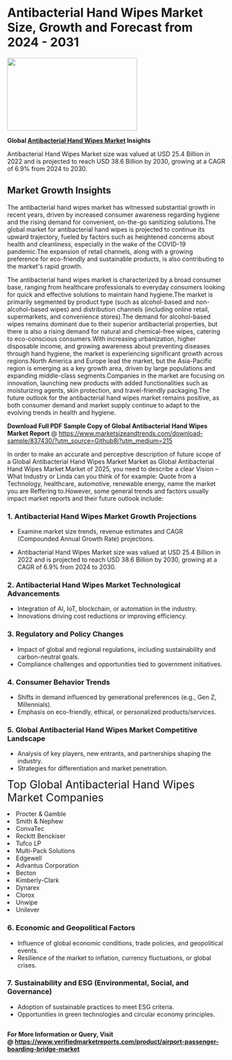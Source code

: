 <H1>Antibacterial Hand Wipes Market Size, Growth and Forecast from 2024 - 2031</H1><img class="aligncenter size-medium wp-image-584254" src="https://thirdeyenews.in/wp-content/uploads/2024/09/Global-Market-Research-300x168.jpeg" alt="" width="300" height="168" /><p><strong>Global&nbsp;<a href="https://www.marketsizeandtrends.com/download-sample/837430/?utm_source=Github8j?utm_medium=215">Antibacterial Hand Wipes Market</a> Insights</strong></p><p>Antibacterial Hand Wipes Market size was valued at USD 25.4 Billion in 2022 and is projected to reach USD 38.6 Billion by 2030, growing at a CAGR of 6.9% from 2024 to 2030.</p><p><h2>Market Growth Insights</h2> <p>The antibacterial hand wipes market has witnessed substantial growth in recent years, driven by increased consumer awareness regarding hygiene and the rising demand for convenient, on-the-go sanitizing solutions.The global market for antibacterial hand wipes is projected to continue its upward trajectory, fueled by factors such as heightened concerns about health and cleanliness, especially in the wake of the COVID-19 pandemic.The expansion of retail channels, along with a growing preference for eco-friendly and sustainable products, is also contributing to the market's rapid growth.</p> <p>The antibacterial hand wipes market is characterized by a broad consumer base, ranging from healthcare professionals to everyday consumers looking for quick and effective solutions to maintain hand hygiene.The market is primarily segmented by product type (such as alcohol-based and non-alcohol-based wipes) and distribution channels (including online retail, supermarkets, and convenience stores).The demand for alcohol-based wipes remains dominant due to their superior antibacterial properties, but there is also a rising demand for natural and chemical-free wipes, catering to eco-conscious consumers.With increasing urbanization, higher disposable income, and growing awareness about preventing diseases through hand hygiene, the market is experiencing significant growth across regions.North America and Europe lead the market, but the Asia-Pacific region is emerging as a key growth area, driven by large populations and expanding middle-class segments.Companies in the market are focusing on innovation, launching new products with added functionalities such as moisturizing agents, skin protection, and travel-friendly packaging.The future outlook for the antibacterial hand wipes market remains positive, as both consumer demand and market supply continue to adapt to the evolving trends in health and hygiene.<p><span class=""><strong>Download Full PDF Sample Copy of Global Antibacterial Hand Wipes Market Report</strong> @ <a href="https://www.marketsizeandtrends.com/download-sample/837430/?utm_source=Github8j?utm_medium=215" target="_blank">https://www.marketsizeandtrends.com/download-sample/837430/?utm_source=Github8j?utm_medium=215</a></span></p><p>In order to make an accurate and perceptive description of future scope of a Global&nbsp;Antibacterial Hand Wipes Market Market as Global&nbsp;Antibacterial Hand Wipes Market Market of 2025, you need to describe a clear Vision &ndash; What Industry or Linda can you think of for example: Quote from a Technology, healthcare, automotive, renewable energy, name the market you are Reffering to.However, some general trends and factors usually impact market reports and their future outlook include:</p><h3>1.&nbsp;<strong>Antibacterial Hand Wipes Market Growth Projections</strong></h3><ul><li>Examine market size trends, revenue estimates and CAGR (Compounded Annual Growth Rate) projections.</li><li><p>Antibacterial Hand Wipes Market size was valued at USD 25.4 Billion in 2022 and is projected to reach USD 38.6 Billion by 2030, growing at a CAGR of 6.9% from 2024 to 2030.</p></li></ul><h3>2.&nbsp;<strong>Antibacterial Hand Wipes Market Technological Advancements</strong></h3><ul><li>Integration of AI, IoT, blockchain, or automation in the industry.</li><li>Innovations driving cost reductions or improving efficiency.</li></ul><h3>3.&nbsp;<strong>Regulatory and Policy Changes</strong></h3><ul><li>Impact of global and regional regulations, including sustainability and carbon-neutral goals.</li><li>Compliance challenges and opportunities tied to government initiatives.</li></ul><h3>4.&nbsp;<strong>Consumer Behavior Trends</strong></h3><ul><li>Shifts in demand influenced by generational preferences (e.g., Gen Z, Millennials).</li><li>Emphasis on eco-friendly, ethical, or personalized products/services.</li></ul><h3>5.&nbsp;<strong>Global Antibacterial Hand Wipes Market Competitive Landscape</strong></h3><ul><li>Analysis of key players, new entrants, and partnerships shaping the industry.</li><li>Strategies for differentiation and market penetration.</li></ul><p data-pm-slice="1 1 []"><span style="color: inherit; font-family: inherit; font-size: 25px;">Top Global Antibacterial Hand Wipes Market Companies</span></p><div class="" data-test-id=""><p><li>Procter & Gamble</li><li> Smith & Nephew</li><li> ConvaTec</li><li> Reckitt Benckiser</li><li> Tufco LP</li><li> Multi-Pack Solutions</li><li> Edgewell</li><li> Advantus Corporation</li><li> Becton</li><li> Kimberly-Clark</li><li> Dynarex</li><li> Clorox</li><li> Unwipe</li><li> Unilever</li></p></div><h3>6.&nbsp;<strong>Economic and Geopolitical Factors</strong></h3><ul><li>Influence of global economic conditions, trade policies, and geopolitical events.</li><li>Resilience of the market to inflation, currency fluctuations, or global crises.</li></ul><h3>7.&nbsp;<strong>Sustainability and ESG (Environmental, Social, and Governance)</strong></h3><ul><li>Adoption of sustainable practices to meet ESG criteria.</li><li>Opportunities in green technologies and circular economy principles.</li></ul><h2><strong style="font-size: 14px;">For More Information or Query, Visit @&nbsp;</strong><a style="background-color: #ffffff; font-size: 14px;" href="https://www.marketsizeandtrends.com/report/antibacterial-hand-wipes-market/" target="_blank">https://www.verifiedmarketreports.com/product/airport-passenger-boarding-bridge-market</a></h2>